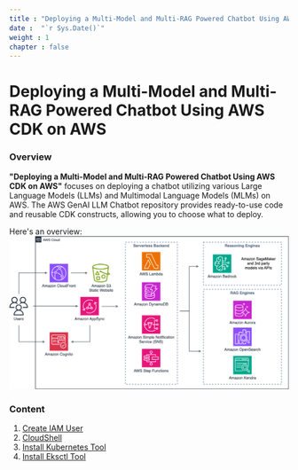 ```yaml
---
title : "Deploying a Multi-Model and Multi-RAG Powered Chatbot Using AWS CDK on AWS"
date :  "`r Sys.Date()`" 
weight : 1 
chapter : false
---
```

# Deploying a Multi-Model and Multi-RAG Powered Chatbot Using AWS CDK on AWS

### Overview

**"Deploying a Multi-Model and Multi-RAG Powered Chatbot Using AWS CDK on AWS"** focuses on deploying a chatbot utilizing various Large Language Models (LLMs) and Multimodal Language Models (MLMs) on AWS. The AWS GenAI LLM Chatbot repository provides ready-to-use code and reusable CDK constructs, allowing you to choose what to deploy.

Here's an overview:
![architecture](/images/architecture1.png?width=90pc)

### Content
1. [Create IAM User](1-Create-IAM-User)
2. [CloudShell](2-Create-Workspace)
3. [Install Kubernetes Tool](3-Install-Kubernetes-Tool)
4. [Install Eksctl Tool](4-Install-eksctl)